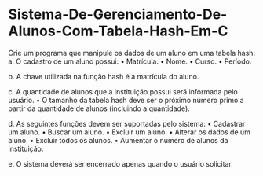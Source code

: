 # Sistema-De-Gerenciamento-De-Alunos-Com-Tabela-Hash-Em-C
Crie um programa que manipule os dados de um aluno em uma tabela hash.
  a. O cadastro de um aluno possui:
    • Matrícula.
    • Nome.
    • Curso.
    • Período.
  
  b. A chave utilizada na função hash é a matrícula do aluno.
  
  c. A quantidade de alunos que a instituição possui será informada
  pelo usuário.
    • O tamanho da tabela hash deve ser o próximo número primo a partir da quantidade de alunos (incluindo a quantidade).
    
  d. As seguintes funções devem ser suportadas pelo sistema:
    • Cadastrar um aluno.
    • Buscar um aluno.
    • Excluir um aluno.
    • Alterar os dados de um aluno.
    • Excluir todos os alunos.
    • Aumentar o número de alunos da instituição.
    
  e. O sistema deverá ser encerrado apenas quando o usuário solicitar.
